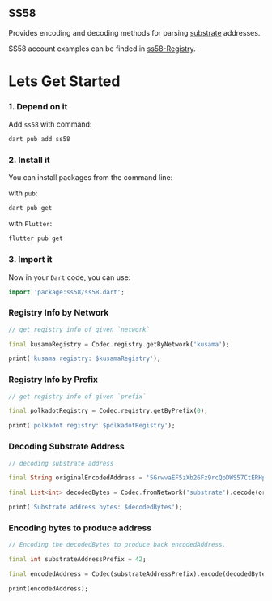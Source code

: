 ## SS58

Provides encoding and decoding methods for parsing [substrate](https://docs.substrate.io/fundamentals/accounts-addresses-keys/)
addresses.

SS58 account examples can be finded in [ss58-Registry](https://github.com/paritytech/ss58-registry).

# Lets Get Started

### 1. Depend on it

Add `ss58` with command:

```css
dart pub add ss58
```

### 2. Install it

You can install packages from the command line:

with `pub`:

```css
dart pub get
```

with `Flutter`:

```css
flutter pub get
```

### 3. Import it

Now in your `Dart` code, you can use:

```dart
import 'package:ss58/ss58.dart';
```

### Registry Info by Network

```dart
// get registry info of given `network`

final kusamaRegistry = Codec.registry.getByNetwork('kusama');

print('kusama registry: $kusamaRegistry');
```

### Registry Info by Prefix

```dart
// get registry info of given `prefix`

final polkadotRegistry = Codec.registry.getByPrefix(0);

print('polkadot registry: $polkadotRegistry');
```

### Decoding Substrate Address

```dart
// decoding substrate address

final String originalEncodedAddress = '5GrwvaEF5zXb26Fz9rcQpDWS57CtERHpNehXCPcNoHGKutQY';

final List<int> decodedBytes = Codec.fromNetwork('substrate').decode(originalEncodedAddress);

print('Substrate address bytes: $decodedBytes');
```

### Encoding bytes to produce address

```dart
// Encoding the decodedBytes to produce back encodedAddress.

final int substrateAddressPrefix = 42;

final encodedAddress = Codec(substrateAddressPrefix).encode(decodedBytes);

print(encodedAddress);
```
